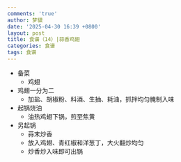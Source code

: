 ```yaml
---
comments: 'true'
author: 梦貘
date: '2025-04-30 16:39 +0800'
layout: post
title: 食谱（14）|蒜香鸡翅
categories: 食谱
tags: 食谱
---
```

- 备菜
  - 鸡翅
- 鸡翅一分为二
  - 加盐、胡椒粉、料酒、生抽、耗油，抓拌均匀腌制入味
- 起锅烧油
  - 油热鸡翅下锅，煎至焦黄
- 另起锅
  - 蒜末炒香
  - 放入鸡翅、青红椒和洋葱丁，大火翻炒均匀
  - 炒香炒入味即可出锅